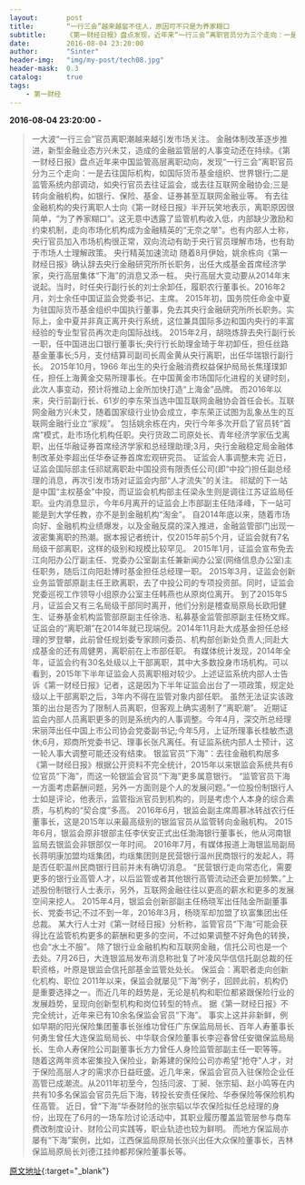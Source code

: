 ```yaml
---
layout:       post
title:        “一行三会”越来越留不住人，原因可不只是为养家糊口
subtitle:     《第一财经日报》盘点发现，近年来“一行三会”离职官员分为三个走向：一是去往国际机构，如国际货币基金组织、世界银行；二是监管系统内部调动，如央行官员去往证监会，或去往互联网金融协会；三是转向金融机构。
date:         2016-08-04 23:20:00
author:       "Sinter"
header-img:   "img/my-post/tech08.jpg"
header-mask:  0.3
catalog:      true
tags:
    - 第一财经
---
```


**2016-08-04 23:20:00**  **-**

> 一大波“一行三会”官员离职潮越来越引发市场关注。
金融体制改革逐步推进，新型金融业态方兴未艾，造成的金融监管层的人事变动还在持续。《第一财经日报》盘点近年来中国监管高层离职动向，发现“一行三会”离职官员分为三个走向：一是去往国际机构，如国际货币基金组织、世界银行;二是监管系统内部调动，如央行官员去往证监会，或去往互联网金融协会;三是转向金融机构，如银行、保险、基金、证券甚至互联网金融业等。
有去往金融机构的央行离职人士向《第一财经日报》半开玩笑地表示，离职原因很简单，“为了养家糊口”。这无意中透露了监管机构收入低，内部缺少激励和约束机制，走向市场化机构成为金融精英的“无奈之举”。也有内部人士称，央行官员加入市场机构很正常，双向流动有助于央行官员理解市场，也有助于市场人士理解政策。
央行精英加速流动
随着8月伊始，姚余栋向《第一财经日报》确认辞去央行金融研究所所长职务，出任大成基金首席经济学家，央行高层集体“下海”的消息又添一桩。
央行高层大变动要从2014年末说起。当时，时任央行副行长的刘士余卸任，履职农行董事长。2016年2月，刘士余任中国证监会党委书记、主席。
2015年初，国务院任命金中夏为驻国际货币基金组织中国执行董事，免去其央行金融研究所所长职务。实际上，金中夏并非真正离开央行系统，这位兼具国际多边和国内央行的丰富经验的专业型官员再次走向国际战线。
2015年2月，胡晓炼辞去央行副行长一职，任中国进出口银行董事长;央行行长助理金琦于年初卸任，担任丝路基金董事长;5月，支付结算司副司长周金黄从央行离职，出任华瑞银行副行长。
2015年10月，1966 年出生的央行金融消费权益保护局局长焦瑾璞卸任，担任上海黄金交易所理事长。在中国黄金市场国际化进程的关键时刻，此次人事变动，预计将推动上金所加快打造“上海金”品牌。
而2016年以来，央行前副行长、61岁的李东荣当选中国互联网金融协会首任会长。互联网金融方兴未艾，随着国家级行业协会成立，李东荣正试图为乱象丛生的互联网金融行业立“家规”。
包括姚余栋在内，央行今年多次开启了官员转“首席”模式，赴市场化机构任职。央行货政二司原处长、青年经济学家伍戈离职，出任华融证券首席经济学家和总经理助理;3月，央行金融稳定局金融体制改革处李超出任华泰证券首席宏观研究员。
证监会人事调整未完
近日，证监会国际部主任祁斌离职赴中国投资有限责任公司(即“中投”)担任副总经理的消息，再次引发市场对证监会内部“人才流失”的关注。
祁斌的下一站是中国“主权基金”中投，而证监会机构部主任梁永生则是调往江苏证监局任职。业内消息显示，今年6月离开的证监会上市部副主任陆泽峰，下一站可能是到大学任教，亦不是到金融机构“淘金”。
自2014年底以来，随着市场向好、金融机构业绩爆发，以及金融反腐的深入推进，金融监管部门出现一波密集离职的热潮。据本报记者统计，仅2015年前5个月，证监会就有7名局级干部离职，这样的级别和规模比较罕见。
2015年1月，证监会宣布免去江向阳办公厅副主任、党委办公室副主任兼新闻办公室(网络信息办公室)主任职务，随后江向阳赴博时基金担任总经理一职。
2015年3月，证监会创新业务监管部原副主任王欧离职，去了中投公司的专项投资部。同时，证监会党委巡视工作领导小组原办公室主任韩燕也从原岗位离开。
到了2015年5月，证监会又有三名局级干部同时离开，他们分别是稽查局原局长欧阳健生、证券基金机构监管部原副主任徐浩、私募基金监管部原副主任杨文辉。
证监会的“离职潮”在2014年就已现端倪。2014年11月赴大成基金担任总经理的罗登攀，此前曾任规划委专家顾问委员、机构部创新处负责人;同赴大成基金的还有周健男，离职前在上市部任职。
有媒体统计发现，2014年全年，证监会约有30名处级以上干部离职，其中大多数投身市场机构。可以看到，2015年下半年证监会人员离职相对较少。上述证监系统内部人士告诉《第一财经日报》记者，这是因为下半年证监会出台了一项政策，规定处级以上干部离职之后，3年内不得在监管对象内部任职。
虽然无法证实该政策的出台是否为了限制人员离职，但客观上确实遏制了“离职潮”。
近期证监会内部人员离职更多的则是系统内的人事调整。今年4月，深交所总经理宋丽萍出任中国上市公司协会党委副书记;今年5月，上证所理事长桂敏杰退休;6月，郑商所党委书记、理事长张凡离任。有证监系统内部人士预计，这一轮人事大调整可能还没有结束。
银监官员“下海”：去往金融机构居多
《第一财经日报》根据公开资料不完全统计，2015年以来银监会系统共有6位官员“下海”，而这一轮银监会官员“下海”更多属意银行。
“监管官员下海一方面考虑薪酬问题，另外一方面则是个人的发展问题。”一位股份制银行人士如是评论，他表示，监管指派官员到机构的，则是考虑个人本身的综合素质，与机构的“契合度”多高。
2016年6月，银监会副主席周慕冰转战农行任董事长，这是2015年以来最高级别的银监官员从监管转向金融机构。
2015年6月，银监会原非银部主任李伏安正式出任渤海银行董事长，他从河南银监局去银监会非银部仅一年时间。
2016年7月，有媒体报道上海银监局副局长蒋明康加盟均瑶集团，均瑶集团则是民营银行温州民商银行的发起人，蒋是否任职温州民商银行目前并未有确切消息。
“民营银行走向常态化，需要更多的银行业高管人才，以后监管或者其他银行高管流动还会更加频繁。”上述股份制银行人士表示，另外，互联网金融往往以更高的薪水和更多的发展空间来挖人。
2015年4月，银监会创新部副主任杨晓军出任陆金所副董事长、党委书记;不过不到一年，2016年3月，杨晓军却加盟了玖富集团出任总裁。
某大行人士对《第一财经日报》分析称，监管官员“下海”可能会获得比在监管机构更多的薪酬和更多的空间，不过如果调整不好角色的转换，也会“水土不服”。
除了银行业金融机构和互联网金融，信托公司也是一个去处。7月26日，大连银监局发布消息称批复了叶凌风华信信托副总裁的任职资格，叶原是银监会信托部基金监管处处长。
保监会：离职者走向创新化机构、职位
2011年以来，保监会就屡见“下海”例子，回顾此前，机构仍是重要选择之一。而近几年的趋势是，无论是机构和职位都紧跟保险行业的发展趋势，呈现向创新型机构和岗位转型的特点。
据《第一财经日报》不完全统计，近年来已有10余名保监会官员“下海”。
事实上这并非新鲜，例如早期的阳光保险集团董事长张维功曾任广东保监局局长、百年人寿董事长何勇生曾任大连保监局局长、中华联合保险董事长李迎春曾任安徽保监局局长、生命人寿保险公司副董事长方力曾任人身险监管部副主任一职等等。
随着这两年资本密集投入保险业，新筹建的保险公司亦希望“抢夺”人才，对于保险高层人才的需求亦日益旺盛。近几年来，保监会官员入驻保险企业任高管已成潮流。从2011年初至今，包括闫波、丁昶、张宗韬、赵小鸣等在内共有10多名保监会官员先后下海，转投长安责任保险、华泰保险等保险机构任高管。
近日，曾“下海”华泰财险的张宗韬以华农保险拟任总经理的身份，出现在了6月的一场车险讨论活动中，其职业履历覆盖监管层参与商车费改制度设计、财险公司实践等，职业轨迹也较为鲜明。
而地方保监局亦屡有“下海”案例，比如，江西保监局原局长张兴出任大众保险董事长，吉林保监局原局长刘德江挂帅都邦保险董事长等。



[原文地址](http://www.yicai.com/news/5056948.html){:target="_blank"}


